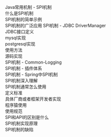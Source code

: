 Java常用机制 - SPI机制   
    什么是SPI机制   
    SPI机制的简单示例   
    SPI机制的广泛应用 SPI机制 - JDBC DriverManager     
        JDBC接口定义   
        mysql实现   
        postgresql实现   
        使用方法     
        源码实现    
        SPI机制 - Common-Logging     
        SPI机制 - 插件体系     
        SPI机制 - Spring中SPI机制     
    SPI机制深入理解   
    SPI机制通常怎么使用   
        定义标准   
        具体厂商或者框架开发者实现   
        程序猿使用   
        使用规范   
    SPI和API的区别是什么   
    SPI机制实现原理   
    SPI机制的缺陷  